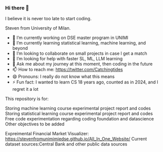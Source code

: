 ### Hi there 👋

I believe it is never too late to start coding.

Steven from University of Milan.

- 🔭 I’m currently working on DSE master program in UNIMI
- 🌱 I’m currently learning statistical learning, machine learning, and beyond
- 👯 I’m looking to collaborate on small projects in case I get a match
- 🤔 I’m looking for help with faster SL, ML, LLM learning
- 💬 Ask me about my journey at this moment, then coding in the future
- 📫 How to reach me: https://twitter.com/Catchingtides
- 😄 Pronouns: I really do not know what this means
- ⚡ Fun fact: I wanted to learn CS 18 years ago, counted as in 2024, and I regret it a lot

This repository is for:

Storing machine learning course experimental project report and codes
Storing statistical learning course experimental project report and codes
Free code experimentation regarding coding foundation and datascience
Other objectives to be added

Expreimental Financial Market Visualizer: https://stevenfromunimimiedse.github.io/All_In_One_Website/
Current dataset sources:Central Bank and other public data sources
<!--
**StevenFromUnimiMIEDSE/stevenfromunimimiedse** is a ✨ _special_ ✨ repository because its `README.md` (this file) appears on your GitHub profile.

I believe it is never too late to start coding.

- 🔭 I’m currently working on DSE master program in UNIMI
- 🌱 I’m currently learning statistical learning, machine learning, and beyond
- 👯 I’m looking to collaborate on small projects in case I get a match
- 🤔 I’m looking for help with faster SL, ML, LLM learning
- 💬 Ask me about my journey at this moment, then coding in the future
- 📫 How to reach me: leave a comment
- 😄 Pronouns: I really do not know what this means
- ⚡ Fun fact: I wanted to learn CS 18 years ago, as in 2024, and I regret it a lot

This repository is for:

Storing machine learning course experimental project report and codes
Storing statistical learning course experimental project report and codes
Free code experimentation regarding coding foundation and datascience
Other objectives to be added


-->
